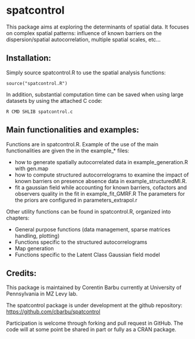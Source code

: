spatcontrol
===========

This package aims at exploring the determinants of spatial data. It focuses on complex spatial patterns: influence of known barriers on the dispersion/spatial autocorrelation, multiple spatial scales, etc... 

Installation:
-------------
Simply source spatcontrol.R to use the spatial analysis functions:
```
source("spatcontrol.R")
```
In addition, substantial computation time can be saved when using large datasets by using the attached C code: 
```
R CMD SHLIB spatcontrol.c
```

Main functionalities and examples:
----------------------------------

Functions are in spatcontrol.R. Example of the use of the main functionalities are given the in the example\_\* files:
- how to generate spatially autocorrelated data in example\_generation.R with gen.map
- how to compute structured autocorrelograms to examine the impact of known barriers on presence absence data in example\_structuredMI.R. 
- fit a gaussian field while accounting for known barriers, cofactors and observers quality in the fit in example\_fit\_GMRF.R The parameters for the priors are configured in parameters\_extrapol.r

Other utility functions can be found in spatcontrol.R, organized into chapters:
- General purpose functions (data management, sparse matrices handling, plotting)
- Functions specific to the structured autocorrelograms
- Map generation
- Functions specific to the Latent Class Gaussian field model

Credits:
----------------------------------
This package is maintained by Corentin Barbu currently at University of Pennsylvania in MZ Levy lab.

The spatcontrol package is under development at the github repository: 
https://github.com/cbarbu/spatcontrol 

Participation is welcome through forking and pull request in GitHub. The code will at some point be shared in part or fully as a CRAN package.
